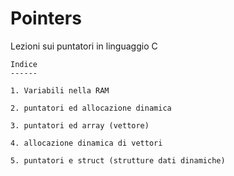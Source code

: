 # Pointers
Lezioni sui puntatori in linguaggio C

    Indice
    ------

	1. Variabili nella RAM

	2. puntatori ed allocazione dinamica

	3. puntatori ed array (vettore)

	4. allocazione dinamica di vettori

	5. puntatori e struct (strutture dati dinamiche)
